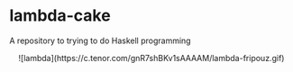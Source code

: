 # lambda-cake
A repository to trying to do Haskell programming

<center>![lambda](https://c.tenor.com/gnR7shBKv1sAAAAM/lambda-fripouz.gif)</center>
